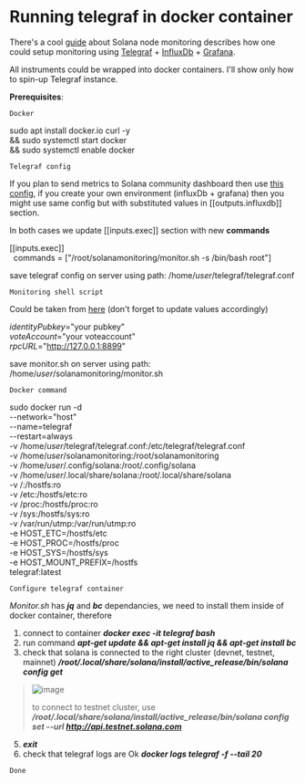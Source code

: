 # Running telegraf in docker container

There's a cool [guide](https://github.com/stakeconomy/solanamonitoring) about Solana node monitoring describes how one could setup monitoring using [Telegraf](https://github.com/influxdata/telegraf) + [InfluxDb](https://github.com/influxdata/influxdb) + [Grafana](https://github.com/grafana/grafana).

All instruments could be wrapped into docker containers. I'll show only how to spin-up Telegraf instance.

**Prerequisites**:

`Docker`

sudo apt install docker.io curl -y \
&& sudo systemctl start docker \
&& sudo systemctl enable docker

`Telegraf config`

If you plan to send metrics to Solana community dashboard then use [this config](https://github.com/stakeconomy/solanamonitoring#example-telegraf-configuration), if you create your own environment (influxDb + grafana) then you might use same config but with substituted values in [[outputs.influxdb]] section.

In both cases we update [[inputs.exec]] section with new **commands**

[[inputs.exec]]  
&ensp;commands = ["/root/solanamonitoring/monitor.sh -s /bin/bash root"]

save telegraf config on server using path: /home/*user*/telegraf/telegraf.conf

`Monitoring shell script`

Could be taken from [here](https://github.com/stakeconomy/solanamonitoring/blob/main/monitor.sh) (don't forget to update values accordingly)

*identityPubkey*="your pubkey"   
*voteAccount*="your voteaccount"  
*rpcURL*="http://127.0.0.1:8899"

save monitor.sh on server using path: /home/*user*/solanamonitoring/monitor.sh

`Docker command`

sudo docker run -d \
--network="host" \
--name=telegraf \
--restart=always \
-v /home/*user*/telegraf/telegraf.conf:/etc/telegraf/telegraf.conf \
-v /home/*user*/solanamonitoring:/root/solanamonitoring \
-v /home/*user*/.config/solana:/root/.config/solana \
-v /home/*user*/.local/share/solana:/root/.local/share/solana \
-v /:/hostfs:ro \
-v /etc:/hostfs/etc:ro \
-v /proc:/hostfs/proc:ro \
-v /sys:/hostfs/sys:ro \
-v /var/run/utmp:/var/run/utmp:ro \
-e HOST_ETC=/hostfs/etc \
-e HOST_PROC=/hostfs/proc \
-e HOST_SYS=/hostfs/sys \
-e HOST_MOUNT_PREFIX=/hostfs \
telegraf:latest

`Configure telegraf container`

*Monitor.sh* has ***jq*** and ***bc*** dependancies, we need to install them inside of docker container, therefore

1. connect to container ***docker exec -it telegraf bash***
2. run command ***apt-get update && apt-get install jq && apt-get install bc***
3. check that solana is connected to the right cluster (devnet, testnet, mainnet)
***/root/.local/share/solana/install/active_release/bin/solana config get***

> ![image](https://user-images.githubusercontent.com/5165742/121822575-1ee3a080-cca0-11eb-8944-717fdc6bed8b.png)
> 
> to connect to testnet cluster, use ***/root/.local/share/solana/install/active_release/bin/solana config set --url http://api.testnet.solana.com***

5. ***exit***
6. check that telegraf logs are Ok ***docker logs telegraf -f --tail 20***

`Done`
